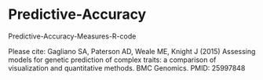 # Predictive-Accuracy
Predictive-Accuracy-Measures-R-code

Please cite: Gagliano SA, Paterson AD, Weale ME, Knight J (2015) Assessing models for genetic prediction of complex traits: a comparison of visualization and quantitative methods. BMC Genomics. PMID: 25997848
